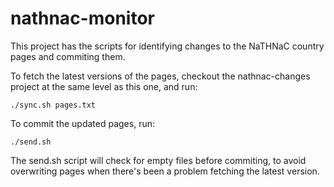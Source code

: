 # nathnac-monitor

This project has the scripts for identifying changes to the NaTHNaC country pages and commiting them.

To fetch the latest versions of the pages, checkout the nathnac-changes project at the same level as this one, and run:

    ./sync.sh pages.txt

To commit the updated pages, run:

    ./send.sh

The send.sh script will check for empty files before commiting, to avoid overwriting pages when there's been a problem fetching the latest version.


